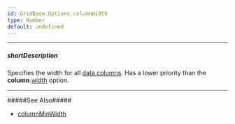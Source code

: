 ```yaml
---
id: GridBase.Options.columnWidth
type: Number
default: undefined
---
```

---
##### shortDescription
Specifies the width for all [data columns](/concepts/05%20Widgets/DataGrid/15%20Columns/10%20Column%20Types/1%20Data%20Columns.md '/Documentation/Guide/UI_Components/{WidgetName}/Columns/Column_Types/Data_Columns/'). Has a lower priority than the **column**.[width](/api-reference/_hidden/GridBaseColumn/width.md '{basewidgetpath}/Configuration/columns/#width') option.

---
#####See Also#####
- [columnMinWidth](/api-reference/10%20UI%20Widgets/GridBase/1%20Configuration/columnMinWidth.md '{basewidgetpath}/Configuration/#columnMinWidth')